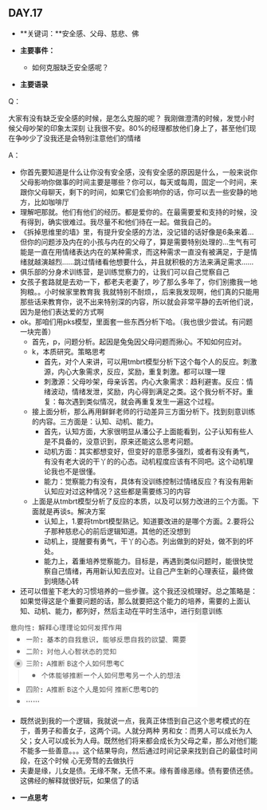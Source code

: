 ## DAY.17
+ **关键词：**安全感、父母、慈悲、佛
+ **主要事件：**
    + 如何克服缺乏安全感呢？
    
    
+ **主要语录**

Q：

大家有没有缺乏安全感的时候，是怎么克服的呢？
我刚做澄清的时候，发觉小时候父母吵架的印象太深刻 让我很不安。80%的经理都放他们身上了，甚至他们现在争吵少了没我还是会特别注意他们的情绪

A：

- 你首先要知道是什么让你没有安全感，没有安全感的原因是什么，一般来说你父母影响你做事的时间主要是哪些？你可以，每天或每周，固定一个时间，来跟你父母聊天，剩下的时间，如果它们会影响你的话，你可以去一些安静的地方，比如咖啡厅
- 理解吧那就。他们有他们的经历。都是爱你的。在最需要爱和支持的时候，没有得到，确实很难过。我尽量不和他们待在一起。做我自己的。
- 《拆掉思维里的墙》里，有提升安全感的方法，没记错的话好像是6条来着…但你的问题涉及内在的小孩与内在的父母了，算是需要特别处理的…生气有可能是一直在用情绪表达内在的某种需求，而这种需求一直没有被满足，于是情绪就越演越烈……跳过情绪看他想要什么，并且就积极的方法来满足需求……
- 俱乐部的分身术训练营，是训练觉察力的，让我们可以自己觉察自己
- 女孩子套路就是去劝一下，都老夫老妻了，吵了那么多年了，你们别撒我一地狗粮。。小时候家里教育我 我就特别不耐烦，，后来我发现啊，他们真的只能用那些话来教育你，说不出来特别深的内容，所以就会非常平静的去听他们说，因为是他们表达爱的方式啊
- ok。那咱们用pks模型，里面套一些东西分析下哈。（我也很少尝试。有问题一块完善）
    - 首先，p，问题分析。起因是兔兔因父母问题而揪心。不知如何应对。
    - k，本质研究。策略思考
        - 首先，对个人来讲，可以用tmbrt模型分析下这个每个人的反应。刺激源，内心大象需求，反应，奖励，重复刺激。都可以理一理
        - 刺激源：父母吵架，母亲诉苦。内心大象需求：趋利避害。反应：情绪波动，情绪发泄，奖励，内心得到满足之类。这个我分析不好。重复：每次遇到类似情况，就会再重复发生一遍这个过程。
    - 接上面分析，那么再用鲜鲜老师的行动差异三方面分析下。找到刻意训练的内容。三方面是：认知、动机、能力。
        - 首先，认知方面，大家很明显从潘公子上面能看到，公子认知有些人是不具备的，没意识到，原来还能这么思考问题。
        - 动机方面：其实都想变好，但变好的意愿多强烈，或者有没有勇气，有没有老大说的干丫的的心态。动机程度应该有不同吧。这个动机理论我也不是很懂。
        - 能力：觉察能力有没有，具体有没训练控制过情绪反应？有没有用新认知应对过这种情况？这些都是需要练习的内容
    - 上面是从tmbrt模型分析了反应的本质，以及可以努力改进的三个方面。下面就是再谈s。解决方案
        - 认知上，1.要将tmbrt模型熟记。知道要改进的是哪个方面。2.要将公子那种慈悲心的前后逻辑知道。其他的还没想到
        - 动机上，提醒要有勇气，干丫的心态。列出做到的好处，做不到的坏处。
        - 能力上，着重培养觉察能力。目标是，再遇到类似问题时，能很快觉察自己情绪，再用新认知去应对。让自己产生新的心理表征，最终做到境随心转
- 还可以借鉴下老大的习惯培养的一些步骤。这个我还没梳理好。总之策略是：如果觉得这是个重要问题的话，那么就要把这个能力的培养，需要的上面认知、动机、能力，都列好，然后主动在平时生活中，进行刻意训练

![](./_image/32f51a339db5bca00f8bfb9d7dc0fdc.jpg)
- 既然说到我的一个逻辑，我就说一点，我真正体悟到自己这个思考模式的在于，善男子和善女子，这两个词。人就分两种 男和女：而男人可以成长为人父；女人可以成长为人母。既然他们将来都会成长为父母之辈，那么对他们能不能多一些善意。。。这个结果导向，然后通过时间记录来找到自己的最佳时间段，在这个时候 心无旁骛的去做执行
- 夫妻是缘，儿女是债。无缘不聚，无债不来。缘有善缘恶缘。债有要债还债。这佛经的解释就很好玩，如果信了的话


+ **一点思考**